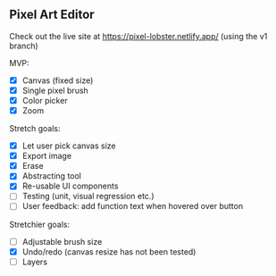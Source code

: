 ## Pixel Art Editor
Check out the live site at https://pixel-lobster.netlify.app/ (using the v1 branch)

MVP:
- [x] Canvas (fixed size)
- [x] Single pixel brush
- [x] Color picker
- [x] Zoom

Stretch goals:
- [x] Let user pick canvas size
- [x] Export image
- [x] Erase
- [x] Abstracting tool
- [x] Re-usable UI components
- [ ] Testing (unit, visual regression etc.)
- [ ] User feedback: add function text when hovered over button

Stretchier goals:
- [ ] Adjustable brush size
- [x] Undo/redo (canvas resize has not been tested)
- [ ] Layers
